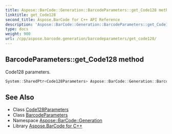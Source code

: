 ```yaml
---
title: Aspose::BarCode::Generation::BarcodeParameters::get_Code128 method
linktitle: get_Code128
second_title: Aspose.BarCode for C++ API Reference
description: 'Aspose::BarCode::Generation::BarcodeParameters::get_Code128 method. Code128 parameters in C++.'
type: docs
weight: 900
url: /cpp/aspose.barcode.generation/barcodeparameters/get_code128/
---
```

## BarcodeParameters::get_Code128 method


Code128 parameters.

```cpp
System::SharedPtr<Code128Parameters> Aspose::BarCode::Generation::BarcodeParameters::get_Code128() const
```

## See Also

* Class [Code128Parameters](../../code128parameters/)
* Class [BarcodeParameters](../)
* Namespace [Aspose::BarCode::Generation](../../)
* Library [Aspose.BarCode for C++](../../../)
